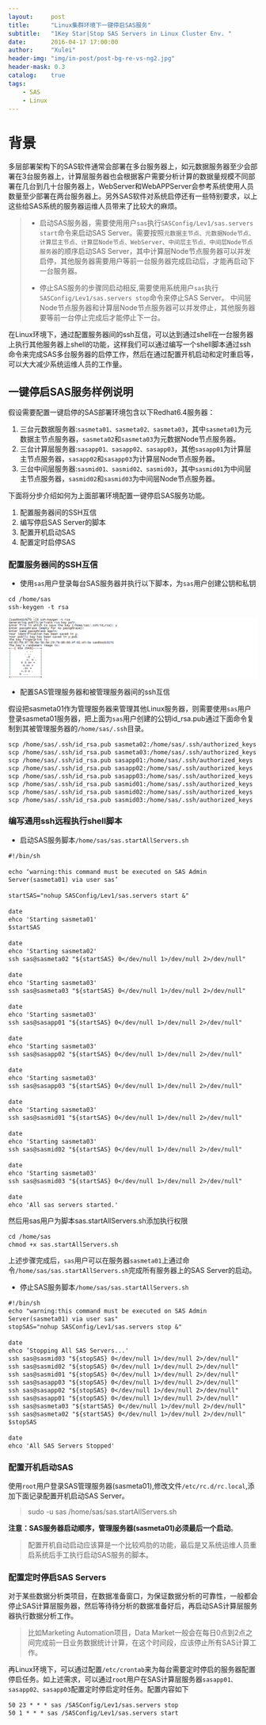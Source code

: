 ```yaml
---
layout:     post
title:      "Linux集群环境下一键停启SAS服务"
subtitle:   "1Key Star|Stop SAS Servers in Linux Cluster Env. "
date:       2016-04-17 17:00:00
author:     "Xulei"
header-img: "img/in-post/post-bg-re-vs-ng2.jpg"
header-mask: 0.3
catalog:    true
tags:
    - SAS
    - Linux
---
```


# 背景

多层部署架构下的SAS软件通常会部署在多台服务器上，如元数据服务器至少会部署在3台服务器上，计算层服务器也会根据客户需要分析计算的数据量规模不同部署在几台到几十台服务器上，WebServer和WebAPPServer会参考系统使用人员数量至少部署在两台服务器上。另外SAS软件对系统启停还有一些特别要求，以上这些给SAS系统的服务器运维人员带来了比较大的麻烦。

>
> * 启动SAS服务器，需要使用用户`sas`执行`SASConfig/Lev1/sas.servers start`命令来启动SAS Server。需要按照`元数据主节点、元数据Node节点、计算层主节点、计算层Node节点、WebServer、中间层主节点、中间层Node节点服务器`的顺序启动SAS Server，其中计算层Node节点服务器可以并发启停，其他服务器需要用户等前一台服务器完成启动后，才能再启动下一台服务器。
>
> * 停止SAS服务的步骤同启动相反,需要使用系统用户`sas`执行`SASConfig/Lev1/sas.servers stop`命令来停止SAS Server。 中间层Node节点服务器和计算层Node节点服务器可以并发停止，其他服务器要等前一台停止完成后才能停止下一台。

在Linux环境下，通过配置服务器间的ssh互信，可以达到通过shell在一台服务器上执行其他服务器上shell的功能，这样我们可以通过编写一个shell脚本通过ssh命令来完成SAS多台服务器的启停工作，然后在通过配置开机启动和定时重启等，可以大大减少系统运维人员的工作量。

## 一键停启SAS服务样例说明
假设需要配置一键启停的SAS部署环境包含以下Redhat6.4服务器：

1. 三台元数据服务器:`sasmeta01、sasmeta02、sasmeta03`，其中`sasmeta01`为元数据主节点服务器，`sasmeta02`和`sasmeta03`为元数据Node节点服务器。
2. 三台计算层服务器:`sasapp01、sasapp02、sasapp03`，其他`sasapp01`为计算层主节点服务器，`sasapp02`和`sasapp03`为计算层Node节点服务器。
3. 三台中间层服务器:`sasmid01、sasmid02、sasmid03`，其中`sasmid01`为中间层主节点服务器，`sasmid02`和`sasmid03`为中间层Node节点服务器。

下面将分步介绍如何为上面部署环境配置一键停启SAS服务功能。

1. 配置服务器间的SSH互信
2. 编写停启SAS Server的脚本
5. 配置开机启动SAS
6. 配置定时启停SAS


### 配置服务器间的SSH互信

* 使用`sas`用户登录每台SAS服务器并执行以下脚本，为`sas`用户创建公钥和私钥

```
cd /home/sas
ssh-keygen -t rsa
```

![](/img/in-post/2017-04-07/ssh-keygen.png)

* 配置SAS管理服务器和被管理服务器间的ssh互信 

假设把sasmeta01作为管理服务器来管理其他Linux服务器，则需要使用`sas`用户登录sasmeta01服务器，把上面为`sas`用户创建的公钥id_rsa.pub通过下面命令复制到其被管理服务器的`/home/sas/.ssh`目录。

```
scp /home/sas/.ssh/id_rsa.pub sasmeta02:/home/sas/.ssh/authorized_keys
scp /home/sas/.ssh/id_rsa.pub sasmeta03:/home/sas/.ssh/authorized_keys
scp /home/sas/.ssh/id_rsa.pub sasapp01:/home/sas/.ssh/authorized_keys
scp /home/sas/.ssh/id_rsa.pub sasapp02:/home/sas/.ssh/authorized_keys
scp /home/sas/.ssh/id_rsa.pub sasapp03:/home/sas/.ssh/authorized_keys
scp /home/sas/.ssh/id_rsa.pub sasmid01:/home/sas/.ssh/authorized_keys
scp /home/sas/.ssh/id_rsa.pub sasmid02:/home/sas/.ssh/authorized_keys
scp /home/sas/.ssh/id_rsa.pub sasmid03:/home/sas/.ssh/authorized_keys
```

### 编写通用ssh远程执行shell脚本
* 启动SAS服务脚本`/home/sas/sas.startAllServers.sh`

``` shell
#!/bin/sh

echo ‘warning:this command must be executed on SAS Admin Server(sasmeta01) via user sas’

startSAS="nohup SASConfig/Lev1/sas.servers start &"

date 
ehco 'Starting sasmeta01'
$startSAS

date 
ehco 'Starting sasmeta02'
ssh sas@sasmeta02 "${startSAS} 0</dev/null 1>/dev/null 2>/dev/null"

date 
ehco 'Starting sasmeta03'
ssh sas@sasmeta03 "${startSAS} 0</dev/null 1>/dev/null 2>/dev/null"

date 
ehco 'Starting sasmeta03'
ssh sas@sasapp01 "${startSAS} 0</dev/null 1>/dev/null 2>/dev/null"

date 
ehco 'Starting sasmeta03'
ssh sas@sasapp02 "${startSAS} 0</dev/null 1>/dev/null 2>/dev/null"

date 
ehco 'Starting sasmeta03'
ssh sas@sasapp03 "${startSAS} 0</dev/null 1>/dev/null 2>/dev/null"

date 
ehco 'Starting sasmeta03'
ssh sas@sasmid01 "${startSAS} 0</dev/null 1>/dev/null 2>/dev/null"

date 
ehco 'Starting sasmeta03'
ssh sas@sasmid02 "${startSAS} 0</dev/null 1>/dev/null 2>/dev/null"

date
ehco 'Starting sasmeta03'
ssh sas@sasmid03 "${startSAS} 0</dev/null 1>/dev/null 2>/dev/null"

date 
ehco 'All sas servers started.'
```

然后用sas用户为脚本sas.startAllServers.sh添加执行权限

``` shell
cd /home/sas
chmod +x sas.startAllServers.sh
```

上述步骤完成后，`sas`用户可以在服务器`sasmeta01`上通过命令`/home/sas/sas.startAllServers.sh`完成所有服务器上的SAS Server的启动。

* 停止SAS服务脚本`/home/sas/sas.startAllServers.sh`

``` shell
#!/bin/sh
echo "warning:this command must be executed on SAS Admin Server(sasmeta01) via user sas"
stopSAS="nohup SASConfig/Lev1/sas.servers stop &"

date
ehco ’Stopping All SAS Servers...'
ssh sas@sasmid03 "${stopSAS} 0</dev/null 1>/dev/null 2>/dev/null"
ssh sas@sasmid02 "${stopSAS} 0</dev/null 1>/dev/null 2>/dev/null"
ssh sas@sasmid01 "${stopSAS} 0</dev/null 1>/dev/null 2>/dev/null"
ssh sas@sasapp03 "${stopSAS} 0</dev/null 1>/dev/null 2>/dev/null"
ssh sas@sasapp02 "${stopSAS} 0</dev/null 1>/dev/null 2>/dev/null"
ssh sas@sasapp01 "${stopSAS} 0</dev/null 1>/dev/null 2>/dev/null"
ssh sas@sasmeta03 "${startSAS} 0</dev/null 1>/dev/null 2>/dev/null"
ssh sas@sasmeta02 "${startSAS} 0</dev/null 1>/dev/null 2>/dev/null"
$stopSAS

date
ehco 'All SAS Servers Stopped'
```

### 配置开机启动SAS

使用`root`用户登录SAS管理服务器(sasmeta01),修改文件`/etc/rc.d/rc.local`,添加下面记录配置开机启动SAS Server。

> sudo -u sas /home/sas/sas.startAllServers.sh

**注意：SAS服务器启动顺序，管理服务器(sasmeta01)必须最后一个启动**。

> 配置开机自动启动应该算是一个比较鸡肋的功能，最后是又系统运维人员重启系统后手工执行启动SAS服务的脚本。

### 配置定时停启SAS Servers

对于某些数据分析类项目，在数据准备窗口，为保证数据分析的可靠性，一般都会停止SAS计算层服务器，然后等待待分析的数据准备好后，再启动SAS计算层服务器执行数据分析工作。

> 比如Marketing Automation项目，Data Market一般会在每日0点到2点之间完成前一日业务数据统计计算，在这个时间段，应该停止所有SAS计算工作。

再Linux环境下，可以通过配置`/etc/crontab`来为每台需要定时停启的服务器配置停启任务。如上述需求，可以通过`root`用户在SAS计算层服务器`sasapp01、sasapp02、sasapp03`配置定时停启定时任务。配置内容如下

``` shell
50 23 * * * sas /SASConfig/Lev1/sas.servers stop
50 1 * * * sas /SASConfig/Lev1/sas.servers start  
```




